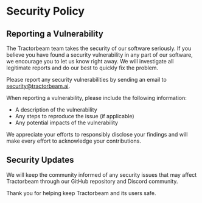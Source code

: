 # Security Policy

## Reporting a Vulnerability

The Tractorbeam team takes the security of our software seriously. If you believe you have found a security vulnerability in any part of our software, we encourage you to let us know right away. We will investigate all legitimate reports and do our best to quickly fix the problem.

Please report any security vulnerabilities by sending an email to [security@tractorbeam.ai](mailto:security@tractorbeam.ai).

When reporting a vulnerability, please include the following information:
- A description of the vulnerability
- Any steps to reproduce the issue (if applicable)
- Any potential impacts of the vulnerability

We appreciate your efforts to responsibly disclose your findings and will make every effort to acknowledge your contributions.

## Security Updates

We will keep the community informed of any security issues that may affect Tractorbeam through our GitHub repository and Discord community.

Thank you for helping keep Tractorbeam and its users safe.
